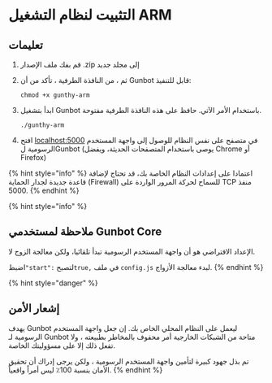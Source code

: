 # التثبيت لنظام التشغيل ARM

## تعليمات

1. قم بفك ملف الإصدار .zip إلى مجلد جديد
2. ثم ، من النافذة الطرفية ، تأكد من أن Gunbot قابل للتنفيذ:

   `chmod +x gunthy-arm`

3. ابدأ بتشغيل Gunbot باستخدام الأمر الآتي. حافظ على هذه النافذة الطرفية مفتوحة.

   `./gunthy-arm`

4. افتح [localhost:5000](http://localhost:5000/) في متصفح على نفس النظام للوصول إلى واجهة المستخدم الرسومية لGunbot \(يوصى باستخدام المتصفحات الحديثة، ويفضل Chrome أو Firefox\)

{% hint style="info" %}
اعتمادا على إعدادات النظام الخاصة بك، قد تحتاج لإضافة قاعدة جديدة لجدار الحماية \(Firewall\) للسماح لحركة المرور الواردة على TCP منفذ 5000.
{% endhint %}

{% hint style="info" %}
## ملاحظة لمستخدمي Gunbot Core

الإعداد الافتراضي هو أن واجهة المستخدم الرسومية تبدأ تلقائيا، ولكن معالجة الزوج لا. 

اضبط`"start":` لتصبح`true,` في ملف `config.js` لبدء معالجة الأزواج.
{% endhint %}

{% hint style="danger" %}
## إشعار الأمن

يهدف Gunbot ليعمل على النظام المحلي الخاص بك. إن جعل واجهة المستخدم الرسومية لـ Gunbot متاحة من الشبكات الخارجية أمر محفوف بالمخاطر بطبيعته ، ولا تفعل ذلك إلا على مسؤوليتك الخاصة.

تم بذل جهود كبيرة لتأمين واجهة المستخدم الرسومية ، ولكن يرجى إدراك أن تحقيق الأمان بنسبة 100٪ ليس أمراً واقعياً.
{% endhint %}

